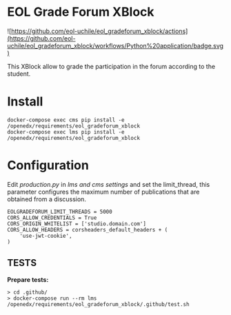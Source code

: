 # EOL Grade Forum XBlock

![https://github.com/eol-uchile/eol_gradeforum_xblock/actions](https://github.com/eol-uchile/eol_gradeforum_xblock/workflows/Python%20application/badge.svg)

This XBlock allow to grade the participation in the forum according to the student.

# Install

    docker-compose exec cms pip install -e /openedx/requirements/eol_gradeforum_xblock
    docker-compose exec lms pip install -e /openedx/requirements/eol_gradeforum_xblock

# Configuration

Edit *production.py* in *lms and cms settings* and set the limit_thread, this parameter configures the maximum number of publications that are obtained from a discussion.

    EOLGRADEFORUM_LIMIT_THREADS = 5000
    CORS_ALLOW_CREDENTIALS = True
    CORS_ORIGIN_WHITELIST = ['studio.domain.com']
    CORS_ALLOW_HEADERS = corsheaders_default_headers + (
        'use-jwt-cookie',
    )

## TESTS
**Prepare tests:**

    > cd .github/
    > docker-compose run --rm lms /openedx/requirements/eol_gradeforum_xblock/.github/test.sh
